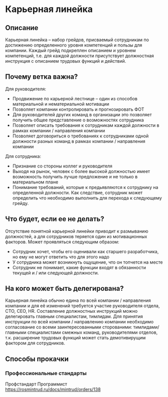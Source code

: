 # Карьерная линейка
## Описание
Карьерная линейка – набор грейдов, присваемый сотрудникам по достижению определенного уровня компетенций и пользы для компании. Каждый грейд подкреплен описанием и уровнем компетенций, т.е. для каждой должности присутствует должностная инструкция с описанием трудовых функций и действий.

## Почему ветка важна?
Для руководителя:
- Продвижение по карьерной лестнице – один из способов материальной и нематериальной мотивации
- Позволяет компании контролировать и прогнозировать ФОТ
- Для руководителей других команд в организации это позволяет получить общее представление о возможностях сотрудника
- Позволяет описать требования к сотрудникам каждой должности в рамках компании / направления компании
- Позволяет договориться о требованиях к сотрудниками одной должности разных команд в рамках компании / направления компании

Для сотрудника:
- Признание со стороны коллег и руководителя
- Выходя на рынок, человек с более высокой должностью имеет возможность получить лучше предложение и не только в материальном плане
- Понимание требований, которые к предьявляются к сотруднику на определенной должности. Как следствие, сотрудник может определить что необходимо выполнить для перехода к следующему грейду.

## Что будет, если ее не делать?
Отсутствие понятной карьерной линейки приводит к размыванию должностей, а для сотрудников теряется один из мотивационных факторов. Может проявляться следующим образом:
- Сотрудник хочет, чтобы его оценивали как старшего разработчика, но ему не могут ответить что для этого надо
- У сотрудника может возникнуть ощущение, что он топчется на месте
- Сотрудник не понимает, какие функции входят в обязанности текущей и / или следующей должности. 

## На кого может быть делегирована?
Карьерная линейка обычно едина по всей компании / направления компании и для её изменений требуется участие руководителя отдела, CTO, CEO, HR. 
Составление должностных инструкций можно делегировать главным специалистам, тимлидам. Для принятия инструкции по всей компании / направлению компании необходимо согласование со всеми заинтересованными сторованими: тимлидами/главными специалистами смежных команд, руководителями отделов, т.к. расширение трудовых функций может стать демотивирущим фактором для сотрудников.

## Способы прокачки
### Профессиональные стандарты
Профстандарт Программист https://rosmintrud.ru/docs/mintrud/orders/138

